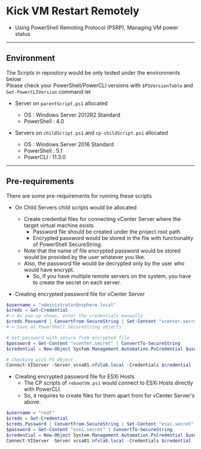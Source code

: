 # Kick VM Restart Remotely

- Using PowerShell Remoting Protocol (PSRP), Managing VM power status

***

## Environment

The Scripts in repository would be only tested under the environments below  
Please check your PowerShell/PowerCLI versions with `$PSVersionTable` and `Get-PowerCLIVersion` command let  

- Server on `parentScript.ps1` allocated
  - OS : Windows Server 2012R2 Standard
  - PowerShell : 4.0

- Servers on `childScript.ps1` and `cp-childScript.ps1` allocated
  - OS : Windows Server 2016 Standard
  - PowerShell : 5.1
  - PowerCLI : 11.3.0

***

## Pre-requirements

There are some pre-requirements for running these scripts  

- On Child Servers child scripts would be allocated
  - Create credential files for connecting vCenter Server where the target virtual machine exists.
    - Password file should be created under the project root path
    - Encrypted password would be stored in the file with functionality of PowerShell SecureString.
  - Note that the name of file encrypted password would be stored would be provided by the user whatever you like.
  - Also, the password file would be decrypted only by the user who would have encrypt.
    - So, if you have multiple remote servers on the system, you have to create the secret on each server.

- Creating encrypted password file for vCenter Server

```PowerShell
$username = "administrator@vsphere.local"
$creds = Get-Credential
#-> As pop-up shows, enter the credentials manually
$creds.Password | ConvertFrom-SecureString | Set-Content "vcenter.secret"
#-> Save as PowerShell SecureString objects

# Get password with secure from encrypted file
$password = Get-Content "vcenter.secret" | ConvertTo-SecureString
$credential = New-Object System.Management.Automation.PsCredential $username, $password

# Checking with PS Object
Connect-VIServer -Server vcsa01.nfvlab.local -Credentials $credential
```


- Creating encrypted password file for ESXi Hosts
  - The CP scripts of `rebootVm.ps1` would connect to ESXi Hosts directly with PowerCLI.
  - So, it requires to create files for them apart from for vCenter Server's above.

```PowerShell
$username = "root"
$creds = Get-Credential
$creds.Password | ConvertFrom-SecureString | Set-Content "esxi.secret"
$password = Get-Content "esxi.secret" | ConvertTo-SecureString
$credential = New-Object System.Management.Automation.PsCredential $username, $password
Connect-VIServer -Server vcsa01.nfvlab.local -Credentials $credential
```



